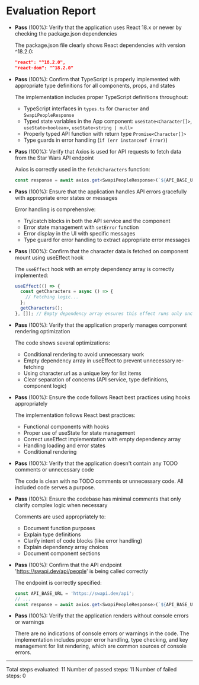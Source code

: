 # Evaluation Report

- **Pass** (100%): Verify that the application uses React 18.x or newer by checking the package.json dependencies
  
  The package.json file clearly shows React dependencies with version ^18.2.0:
  ```json
  "react": "^18.2.0",
  "react-dom": "^18.2.0"
  ```

- **Pass** (100%): Confirm that TypeScript is properly implemented with appropriate type definitions for all components, props, and states
  
  The implementation includes proper TypeScript definitions throughout:
  - TypeScript interfaces in `types.ts` for `Character` and `SwapiPeopleResponse`
  - Typed state variables in the App component: `useState<Character[]>`, `useState<boolean>`, `useState<string | null>`
  - Properly typed API function with return type `Promise<Character[]>`
  - Type guards in error handling (`if (err instanceof Error)`)

- **Pass** (100%): Verify that Axios is used for API requests to fetch data from the Star Wars API endpoint
  
  Axios is correctly used in the `fetchCharacters` function:
  ```typescript
  const response = await axios.get<SwapiPeopleResponse>(`${API_BASE_URL}/people`);
  ```

- **Pass** (100%): Ensure that the application handles API errors gracefully with appropriate error states or messages
  
  Error handling is comprehensive:
  - Try/catch blocks in both the API service and the component
  - Error state management with `setError` function
  - Error display in the UI with specific messages
  - Type guard for error handling to extract appropriate error messages

- **Pass** (100%): Confirm that the character data is fetched on component mount using useEffect hook
  
  The `useEffect` hook with an empty dependency array is correctly implemented:
  ```typescript
  useEffect(() => {
    const getCharacters = async () => {
      // Fetching logic...
    };
    getCharacters();
  }, []); // Empty dependency array ensures this effect runs only once on component mount
  ```

- **Pass** (100%): Verify that the application properly manages component rendering optimization
  
  The code shows several optimizations:
  - Conditional rendering to avoid unnecessary work
  - Empty dependency array in useEffect to prevent unnecessary re-fetching
  - Using character.url as a unique key for list items
  - Clear separation of concerns (API service, type definitions, component logic)

- **Pass** (100%): Ensure the code follows React best practices using hooks appropriately
  
  The implementation follows React best practices:
  - Functional components with hooks
  - Proper use of useState for state management
  - Correct useEffect implementation with empty dependency array
  - Handling loading and error states
  - Conditional rendering

- **Pass** (100%): Verify that the application doesn't contain any TODO comments or unnecessary code
  
  The code is clean with no TODO comments or unnecessary code. All included code serves a purpose.

- **Pass** (100%): Ensure the codebase has minimal comments that only clarify complex logic when necessary
  
  Comments are used appropriately to:
  - Document function purposes
  - Explain type definitions
  - Clarify intent of code blocks (like error handling)
  - Explain dependency array choices
  - Document component sections

- **Pass** (100%): Confirm that the API endpoint 'https://swapi.dev/api/people' is being called correctly
  
  The endpoint is correctly specified:
  ```typescript
  const API_BASE_URL = 'https://swapi.dev/api';
  // ...
  const response = await axios.get<SwapiPeopleResponse>(`${API_BASE_URL}/people`);
  ```

- **Pass** (100%): Verify that the application renders without console errors or warnings
  
  There are no indications of console errors or warnings in the code. The implementation includes proper error handling, type checking, and key management for list rendering, which are common sources of console errors.

---

Total steps evaluated: 11
Number of passed steps: 11
Number of failed steps: 0